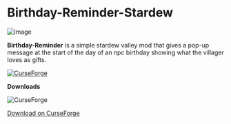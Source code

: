 # Birthday-Reminder-Stardew

![image](https://github.com/user-attachments/assets/c3efc3e4-82a8-4192-9b2b-ee02f5e00e45)

**Birthday-Reminder** is a simple stardew valley mod that gives a pop-up message at the start of the day of an npc birthday showing what the villager loves as gifts.

[![CurseForge](https://img.shields.io/badge/CurseForge-Birthday%20Reminder-orange)](https://www.curseforge.com/stardewvalley/mods/birthday-reminder)  

**Downloads**

![CurseForge](https://cf.way2muchnoise.eu/1108150.svg)

[Download on CurseForge](https://www.curseforge.com/stardewvalley/mods/birthday-reminder)
